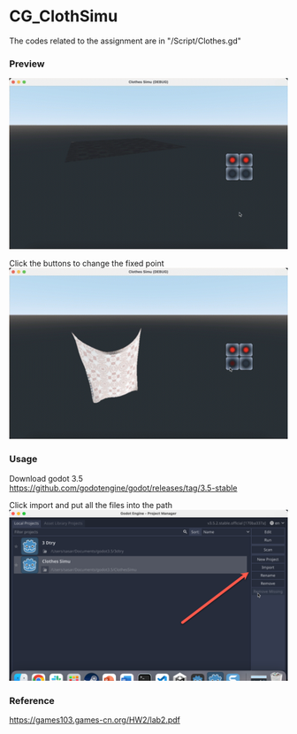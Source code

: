 # CG_ClothSimu  
  
The codes related to the assignment are in "/Script/Clothes.gd"  

### Preview  
![gif1](gif1.gif)  

Click the buttons to change the fixed point  
![gif2](gif2.gif)  

### Usage  

Download godot 3.5  
https://github.com/godotengine/godot/releases/tag/3.5-stable  

Click import and put all the files into the path  
![im](im.png)  

### Reference
https://games103.games-cn.org/HW2/lab2.pdf

